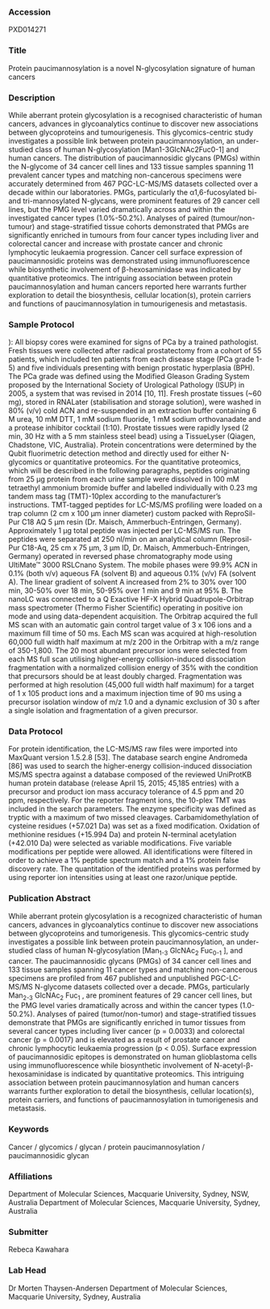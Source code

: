 ### Accession
PXD014271

### Title
Protein paucimannosylation is a novel N-glycosylation signature of human cancers

### Description
While aberrant protein glycosylation is a recognised characteristic of human cancers, advances in glycoanalytics continue to discover new associations between glycoproteins and tumourigenesis. This glycomics-centric study investigates a possible link between protein paucimannosylation, an under-studied class of human N-glycosylation [Man1-3GlcNAc2Fuc0-1] and human cancers. The distribution of paucimannosidic glycans (PMGs) within the N-glycome of 34 cancer cell lines and 133 tissue samples spanning 11 prevalent cancer types and matching non-cancerous specimens were accurately determined from 467 PGC-LC-MS/MS datasets collected over a decade within our laboratories. PMGs, particularly the α1,6-fucosylated bi- and tri-mannosylated N-glycans, were prominent features of 29 cancer cell lines, but the PMG level varied dramatically across and within the investigated cancer types (1.0%-50.2%). Analyses of paired (tumour/non-tumour) and stage-stratified tissue cohorts demonstrated that PMGs are significantly enriched in tumours from four cancer types including liver and colorectal cancer and increase with prostate cancer and chronic lymphocytic leukaemia progression. Cancer cell surface expression of paucimannosidic proteins was demonstrated using immunofluorescence while biosynthetic involvement of β-hexosaminidase was indicated by quantitative proteomics. The intriguing association between protein paucimannosylation and human cancers reported here warrants further exploration to detail the biosynthesis, cellular location(s), protein carriers and functions of paucimannosylation in tumourigenesis and metastasis.

### Sample Protocol
): All biopsy cores were examined for signs of PCa by a trained pathologist. Fresh tissues were collected after radical prostatectomy from a cohort of 55 patients, which included ten patients from each disease stage (PCa grade 1-5) and five individuals presenting with benign prostatic hyperplasia (BPH). The PCa grade was defined using the Modified Gleason Grading System proposed by the International Society of Urological Pathology (ISUP) in 2005, a system that was revised in 2014 [10, 11]. Fresh prostate tissues (~60 mg), stored in RNALater (stabilisation and storage solution), were washed in 80% (v/v) cold ACN and re-suspended in an extraction buffer containing 6 M urea, 10 mM DTT, 1 mM sodium fluoride, 1 mM sodium orthovanadate and a protease inhibitor cocktail (1:10). Prostate tissues were rapidly lysed (2 min, 30 Hz with a 5 mm stainless steel bead) using a TissueLyser (Qiagen, Chadstone, VIC, Australia). Protein concentrations were determined by the Qubit fluorimetric detection method and directly used for either N-glycomics or quantitative proteomics.  For the quantitative proteomics, which will be described in the following paragraphs, peptides originating from 25 µg protein from each urine sample were dissolved in 100 mM tetraethyl ammonium bromide buffer and labelled individually with 0.23 mg tandem mass tag (TMT)-10plex according to the manufacturer’s instructions. TMT-tagged peptides for LC-MS/MS profiling were loaded on a trap column (2 cm x 100 µm inner diameter) custom packed with ReproSil-Pur C18 AQ 5 µm resin (Dr. Maisch, Ammerbuch-Entringen, Germany). Approximately 1 µg total peptide was injected per LC-MS/MS run. The peptides were separated at 250 nl/min on an analytical column (Reprosil-Pur C18-Aq, 25 cm x 75 µm, 3 µm ID, Dr. Maisch, Ammerbuch-Entringen, Germany) operated in reversed phase chromatography mode using UltiMate™ 3000 RSLCnano System. The mobile phases were 99.9% ACN in 0.1% (both v/v) aqueous FA (solvent B) and aqueous 0.1% (v/v) FA (solvent A). The linear gradient of solvent A increased from 2% to 30% over 100 min, 30-50% over 18 min, 50-95% over 1 min and 9 min at 95% B. The nanoLC was connected to a Q Exactive HF-X Hybrid Quadrupole-Orbitrap mass spectrometer (Thermo Fisher Scientific) operating in positive ion mode and using data-dependent acquisition. The Orbitrap acquired the full MS scan with an automatic gain control target value of 3 x 106 ions and a maximum fill time of 50 ms. Each MS scan was acquired at high-resolution 60,000 full width half maximum  at m/z 200 in the Orbitrap with a m/z range of 350-1,800. The 20 most abundant precursor ions were selected from each MS full scan utilising higher-energy collision-induced dissociation  fragmentation with a normalized collision energy of 35% with the condition that precursors should be at least doubly charged. Fragmentation was performed at high resolution (45,000 full width half maximum) for a target of 1 x 105 product ions and a maximum injection time of 90 ms using a precursor isolation window of m/z 1.0 and a dynamic exclusion of 30 s after a single isolation and fragmentation of a given precursor.

### Data Protocol
For protein identification, the LC-MS/MS raw files were imported into MaxQuant version 1.5.2.8 [53]. The database search engine Andromeda [86] was used to search the higher-energy collision-induced dissociation MS/MS spectra against a database composed of the reviewed UniProtKB human protein database (release April 15, 2015; 45,185 entries) with a precursor and product ion mass accuracy tolerance of 4.5 ppm and 20 ppm, respectively. For the reporter fragment ions, the 10-plex TMT was included in the search parameters. The enzyme specificity was defined as tryptic with a maximum of two missed cleavages. Carbamidomethylation of cysteine residues (+57.021 Da) was set as a fixed modification. Oxidation of methionine residues (+15.994 Da) and protein N-terminal acetylation (+42.010 Da) were selected as variable modifications. Five variable modifications per peptide were allowed. All identifications were filtered in order to achieve a 1% peptide spectrum match and a 1% protein false discovery rate. The quantitation of the identified proteins was performed by using reporter ion intensities using at least one razor/unique peptide.

### Publication Abstract
While aberrant protein glycosylation is a recognized characteristic of human cancers, advances in glycoanalytics continue to discover new associations between glycoproteins and tumorigenesis. This glycomics-centric study investigates a possible link between protein paucimannosylation, an under-studied class of human N-glycosylation [Man<sub>1-3</sub> GlcNAc<sub>2</sub> Fuc<sub>0-1</sub> ], and cancer. The paucimannosidic glycans (PMGs) of 34 cancer cell lines and 133 tissue samples spanning 11 cancer types and matching non-cancerous specimens are profiled from 467 published and unpublished PGC-LC-MS/MS N-glycome datasets collected over a decade. PMGs, particularly Man<sub>2-3</sub> GlcNAc<sub>2</sub> Fuc<sub>1</sub> , are prominent features of 29 cancer cell lines, but the PMG level varies dramatically across and within the cancer types (1.0-50.2%). Analyses of paired (tumor/non-tumor) and stage-stratified tissues demonstrate that PMGs are significantly enriched in tumor tissues from several cancer types including liver cancer (p = 0.0033) and colorectal cancer (p = 0.0017) and is elevated as a result of prostate cancer and chronic lymphocytic leukaemia progression (p &lt; 0.05). Surface expression of paucimannosidic epitopes is demonstrated on human glioblastoma cells using immunofluorescence while biosynthetic involvement of N-acetyl-&#x3b2;-hexosaminidase is indicated by quantitative proteomics. This intriguing association between protein paucimannosylation and human cancers warrants further exploration to detail the biosynthesis, cellular location(s), protein carriers, and functions of paucimannosylation in tumorigenesis and metastasis.

### Keywords
Cancer / glycomics / glycan / protein paucimannosylation / paucimannosidic glycan

### Affiliations
Department of Molecular Sciences, Macquarie University, Sydney, NSW, Australia
Department of Molecular Sciences, Macquarie University, Sydney, Australia

### Submitter
Rebeca Kawahara

### Lab Head
Dr Morten Thaysen-Andersen
Department of Molecular Sciences, Macquarie University, Sydney, Australia


